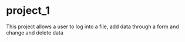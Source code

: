 project_1
=========

This project allows a user to log into a file, add data through a form and change and delete data
